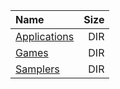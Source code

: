 |Name|Size|
|:---|---:|
|[Applications](Applications/index.html)|DIR|
|[Games](Games/index.html)|DIR|
|[Samplers](Samplers/index.html)|DIR|
